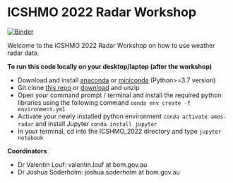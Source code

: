 # ICSHMO 2022 Radar Workshop

[![Binder](https://mybinder.org/badge_logo.svg)](https://mybinder.org/v2/gh/vlouf/ICSHMO_2022/main)

Welcome to the ICSHMO 2022 Radar Workshop on how to use weather radar data.

__To run this code locally on your desktop/laptop (after the workshop)__

- Download and install [anaconda](https://www.anaconda.com/distribution/) or [miniconda](https://docs.conda.io/en/latest/miniconda.html) (Python>=3.7 version)
- Git clone [this repo](https://github.com/vlouf/ICSHMO_2022) or [download](https://github.com/vlouf/ICSHMO_2022/archive/master.zip) and unzip
- Open your command prompt / terminal and install the required python libraries using the following command `conda env create -f environment.yml`
- Activate your newly installed python environment `conda activate amos-radar` and install Jupyter `conda install jupyter`
- In your terminal, cd into the ICSHMO_2022 directory and type `jupyter notebook`

__Coordinators__
- Dr Valentin Louf: valentin.louf at bom.gov.au
- Dr Joshua Soderholm: joshua.soderholm at bom.gov.au
